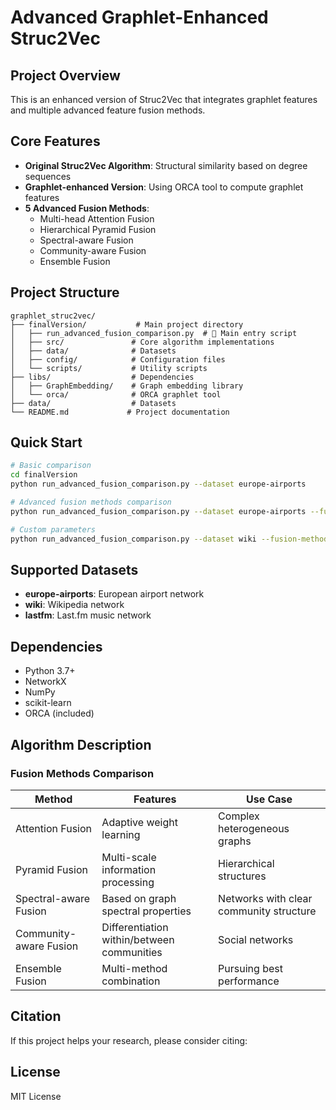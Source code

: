 # Advanced Graphlet-Enhanced Struc2Vec

## Project Overview

This is an enhanced version of Struc2Vec that integrates graphlet features and multiple advanced feature fusion methods.

## Core Features

- **Original Struc2Vec Algorithm**: Structural similarity based on degree sequences
- **Graphlet-enhanced Version**: Using ORCA tool to compute graphlet features
- **5 Advanced Fusion Methods**: 
  - Multi-head Attention Fusion
  - Hierarchical Pyramid Fusion
  - Spectral-aware Fusion
  - Community-aware Fusion
  - Ensemble Fusion

## Project Structure

```
graphlet_struc2vec/
├── finalVersion/           # Main project directory
│   ├── run_advanced_fusion_comparison.py  # 🚀 Main entry script
│   ├── src/               # Core algorithm implementations
│   ├── data/              # Datasets
│   ├── config/            # Configuration files
│   └── scripts/           # Utility scripts
├── libs/                  # Dependencies
│   ├── GraphEmbedding/    # Graph embedding library
│   └── orca/              # ORCA graphlet tool
├── data/                  # Datasets
└── README.md             # Project documentation
```

## Quick Start

```bash
# Basic comparison
cd finalVersion
python run_advanced_fusion_comparison.py --dataset europe-airports

# Advanced fusion methods comparison
python run_advanced_fusion_comparison.py --dataset europe-airports --fusion-methods attention,spectral,community,ensemble

# Custom parameters
python run_advanced_fusion_comparison.py --dataset wiki --fusion-methods attention --num-walks 10 --walk-length 50
```

## Supported Datasets

- **europe-airports**: European airport network
- **wiki**: Wikipedia network
- **lastfm**: Last.fm music network

## Dependencies

- Python 3.7+
- NetworkX
- NumPy
- scikit-learn
- ORCA (included)

## Algorithm Description

### Fusion Methods Comparison

| Method | Features | Use Case |
|------|------|----------|
| Attention Fusion | Adaptive weight learning | Complex heterogeneous graphs |
| Pyramid Fusion | Multi-scale information processing | Hierarchical structures |
| Spectral-aware Fusion | Based on graph spectral properties | Networks with clear community structure |
| Community-aware Fusion | Differentiation within/between communities | Social networks |
| Ensemble Fusion | Multi-method combination | Pursuing best performance |

## Citation

If this project helps your research, please consider citing:

## License

MIT License

